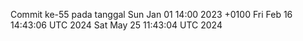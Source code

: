 Commit ke-55 pada tanggal Sun Jan 01 14:00 2023 +0100
Fri Feb 16 14:43:06 UTC 2024
Sat May 25 11:43:04 UTC 2024
